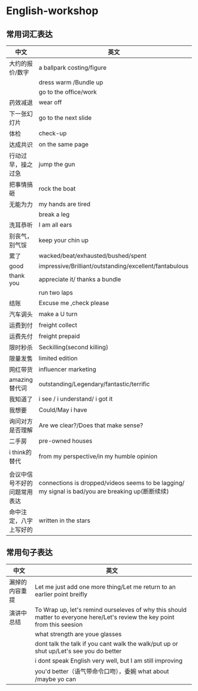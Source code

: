 # English-workshop
## 常用词汇表达
|   中文  | 英文  |
|  ----  | ----  |
| 大约的报价/数字  | a ballpark costing/figure |
|   |dress warm /Bundle up |
||go to the office/work|
|药效减退|wear off|
|下一张幻灯片|go to the next slide|
|体检|check-up|
|达成共识|on the same page|
|行动过早，操之过急|jump the gun|
|把事情搞砸|rock the boat|
|无能为力|my hands are tired|
||break a leg|
|洗耳恭听|I am all ears|
|别丧气，别气馁|keep your chin up|
|累了|wacked/beat/exhausted/bushed/spent|
|good|impressive/Brilliant/outstanding/excellent/fantabulous|
|thank you |appreciate it/ thanks a bundle|
||run two laps|
|结账|Excuse me ,check please|
|汽车调头|make a U turn |
|运费到付|freight collect|
|运费先付|freight prepaid|
|限时秒杀|Seckilling(second killing)|
|限量发售|limited edition|
|网红带货|influencer marketing|
|amazing替代词|outstanding/Legendary/fantastic/terrific|
|我知道了|i see / i understand/ i got it|
|我想要|Could/May i have|
|询问对方是否理解|Are we clear?/Does that make sense?|
|二手房|pre-owned houses|
|i think的替代|from my perspective/in my humble opinion|
|||
|会议中信号不好的问题常用表达|connections is dropped/videos seems to be lagging/ my signal is bad/you are breaking up(断断续续)|
|命中注定，八字上写好的|written in the stars|


## 常用句子表达
|   中文  | 英文  |
|  ----  | ----  |
| 漏掉的内容重提  | Let me just add one more thing/Let me return to an earlier point breifly|
|   演讲中总结| To Wrap up, let's remind ourseleves of why this should matter to everyone here/Let's review  the key point from this seesion |
|   |what strength are youe glasses|
||dont talk the talk if you cant walk the walk/put up or shut up/Let's see you do better|
||i dont speak English very well, but I am still improving|
||you'd better（语气带命令口吻），委婉 what about /maybe yo can |
